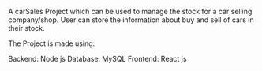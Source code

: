 A carSales Project which can be used to manage the stock for a car selling company/shop. User can store the information about buy and sell of cars in their stock.

The Project is made using:

Backend: Node js
Database: MySQL
Frontend: React js
